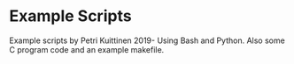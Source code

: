 # Example Scripts

Example scripts by Petri Kuittinen 2019-
Using Bash and Python.
Also some C program code and an example makefile.
